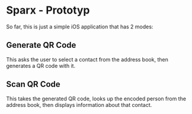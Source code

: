 # Sparx - Prototyp

So far, this is just a simple iOS application that has 2 modes:

## Generate QR Code
This asks the user to select a contact from the address book, then generates a QR code with it.

## Scan QR Code
This takes the generated QR code, looks up the encoded person from the address book, then displays information about that contact.